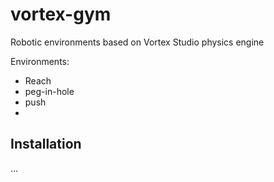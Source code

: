 # vortex-gym
Robotic environments based on Vortex Studio physics engine

Environments:
- Reach
- peg-in-hole
- push
- 

## Installation
...



